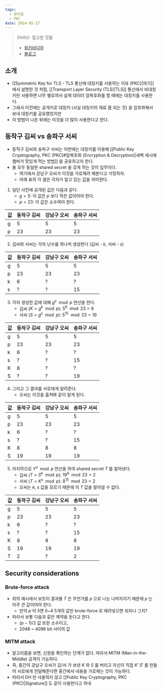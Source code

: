 ```yaml
---
tags:
  - 용어집
  - PKC
date: 2024-05-27
---
```

> [!info]- 참고한 것들
> - [위키비디아](https://en.wikipedia.org/wiki/Diffie%E2%80%93Hellman_key_exchange)
> - [블로그](https://velog.io/@jungbumwoo/%EB%94%94%ED%94%BC-%ED%97%AC%EB%A8%BC-DH-key-Diffie-Hellman-protocol-%EC%9D%B4%EB%9E%80)

## 소개

- [[Symmetric Key for TLS - TLS 통신에 대칭키를 사용하는 이유 (PKC)|여기]] 에서 설명한 것 처럼, [[Transport Layer Security (TLS)|TLS]] 통신에서 비대칭키만 사용하면 너무 별로여서 실제 데이터 암복호화를 할 때에는 대칭키를 사용한다.
- 그래서 이전에는 공개키로 대칭키 (사실 대칭키의 재료 쯤 되는 것) 을 암호화해서 보내 대칭키를 공유했었지만
- 이 방법이 나온 뒤에는 이것을 더 많이 사용한다고 한다.

## 동작구 김씨 vs 송파구 서씨

- 동작구 김씨와 송파구 서씨는 이번에는 대칭키를 이용해 [[Public Key Cryptography, PKC (PKC)#암복호화 (Encryption & Decryption)|새벽 세시에 햄버거 맛있게 먹는 방법]] 을 공유하고자 한다.
- 둘 모두 동일한 shared secret 을 갖게 하는 것이 임무이다.
	- 여기에서 강남구 오씨가 이것을 가로채려 해본다고 가정하자.
	- 아래 표의 각 셀은 각자가 알고 있는 값을 의미한다.

1. 일단 사전에 공개된 값은 다음과 같다.
	- $g = 5$: 이 값은 $p$ 보다 작은 값이어야 한다.
	- $p = 23$: 이 값은 소수여야 한다.

| 값   | 동작구 김씨 | 강남구 오씨 | 송파구 서씨 |
| --- | ------ | ------ | ------ |
| g   | 5      | 5      | 5      |
| p   | 23     | 23     | 23     |

2. 김씨와 서씨는 각자 난수를 하나씩 생성한다 (김씨 - $k$, 서씨 - $s$)

| 값   | 동작구 김씨 | 강남구 오씨 | 송파구 서씨 |
| --- | ------ | ------ | ------ |
| g   | 5      | 5      | 5      |
| p   | 23     | 23     | 23     |
| k   | 6      | ?      | ?      |
| s   | ?      | ?      | 15     |

3. 각자 생성한 값에 대해 $g^x\mod{p}$ 연산을 한다.
	- 김씨 ($K = g^k\mod{p}$): $5^6\mod{23} = 8$
	- 서씨 ($S = g^s\mod{p}$): $5^15\mod{23} = 19$

| 값   | 동작구 김씨 | 강남구 오씨 | 송파구 서씨 |
| --- | ------ | ------ | ------ |
| g   | 5      | 5      | 5      |
| p   | 23     | 23     | 23     |
| k   | 6      | ?      | ?      |
| s   | ?      | ?      | 15     |
| K   | 8      | ?      | ?      |
| S   | ?      | ?      | 19     |

4. 그리고 그 결과를 서로에게 알려준다.
	- 오씨는 이것을 훔쳐봐 같이 알게 된다.

| 값   | 동작구 김씨 | 강남구 오씨 | 송파구 서씨 |
| --- | ------ | ------ | ------ |
| g   | 5      | 5      | 5      |
| p   | 23     | 23     | 23     |
| k   | 6      | ?      | ?      |
| s   | ?      | ?      | 15     |
| K   | 8      | 8      | 8      |
| S   | 19     | 19     | 19     |

5. 마지막으로 $Y^x\mod{p}$  연산을 하여 shared secret $T$ 를 알아낸다.
	- 김씨 ($T = S^k\mod{p}$): $19^6\mod{23} = 2$
	- 서씨 ($T = K^s\mod{p}$): $8^15\mod{23} = 2$
	- 오씨는 $k$, $s$ 값을 모르기 때문에 이 $T$ 값을 알아낼 수 없다.

| 값   | 동작구 김씨 | 강남구 오씨 | 송파구 서씨 |
| --- | ------ | ------ | ------ |
| g   | 5      | 5      | 5      |
| p   | 23     | 23     | 23     |
| k   | 6      | ?      | ?      |
| s   | ?      | ?      | 15     |
| K   | 8      | 8      | 8      |
| S   | 19     | 19     | 19     |
| T   | 2      | ?      | 2      |

## Security considerations

### Brute-force attack

- 위의 예시에서 보듯이 결과물 $T$ 은 무언가를 $p$ 으로 나눈 나머지이기 때문에 $p$ 는 아주 큰 값이어야 한다.
	- 만약 $p$ 이 5면 0~4 5개의 값만 brute-force 로 때려넣으면 되자나 그치?
- 따라서 보통 다음과 같은 제약을 둔다고 한다.
	- $(p - 1) / 2$ 값 또한 소수이고,
	- 2048 ~ 4096 bit 사이의 값

### MITM attack

- 알고리즘을 보면, 신원을 확인하는 단계가 없다. 따라서 MITM (Man-in-the-Middle) 공격이 가능하다.
- 즉, 중간의 강남구 오씨가 김/서 가 보낸 $K$ 와 $S$ 를 버리고 자신이 직접 $K'$ $S'$ 를 만들어 서로에게 전달해준다면 중간에서 내용을 가로채는 것이 가능하다.
- 따라서 DH 만 사용하지 않고 [[Public Key Cryptography, PKC (PKC)|Signature]] 도 같이 사용한다고 하네